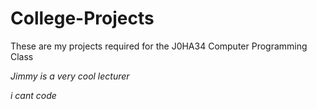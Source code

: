 # College-Projects
These are my projects required for the J0HA34 Computer Programming Class

*Jimmy is a very cool lecturer*



*i cant code*
